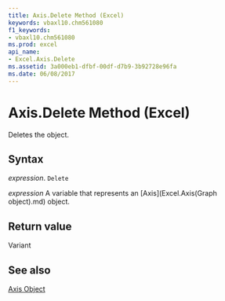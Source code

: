 ```yaml
---
title: Axis.Delete Method (Excel)
keywords: vbaxl10.chm561080
f1_keywords:
- vbaxl10.chm561080
ms.prod: excel
api_name:
- Excel.Axis.Delete
ms.assetid: 3a000eb1-dfbf-00df-d7b9-3b92728e96fa
ms.date: 06/08/2017
---
```



# Axis.Delete Method (Excel)

Deletes the object.


## Syntax

 _expression_. `Delete`

 _expression_ A variable that represents an [Axis](Excel.Axis(Graph object).md) object.


## Return value

Variant


## See also


[Axis Object](Excel.Axis(object).md)

